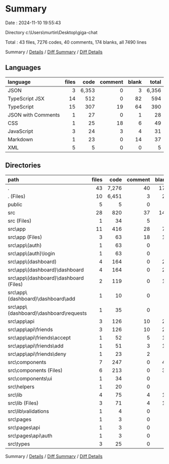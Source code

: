 # Summary

Date : 2024-11-10 19:55:43

Directory c:\\Users\\murtin\\Desktop\\giga-chat

Total : 43 files,  7276 codes, 40 comments, 174 blanks, all 7490 lines

Summary / [Details](details.md) / [Diff Summary](diff.md) / [Diff Details](diff-details.md)

## Languages
| language | files | code | comment | blank | total |
| :--- | ---: | ---: | ---: | ---: | ---: |
| JSON | 3 | 6,353 | 0 | 3 | 6,356 |
| TypeScript JSX | 14 | 512 | 0 | 82 | 594 |
| TypeScript | 15 | 307 | 19 | 64 | 390 |
| JSON with Comments | 1 | 27 | 0 | 1 | 28 |
| CSS | 1 | 25 | 18 | 6 | 49 |
| JavaScript | 3 | 24 | 3 | 4 | 31 |
| Markdown | 1 | 23 | 0 | 14 | 37 |
| XML | 5 | 5 | 0 | 0 | 5 |

## Directories
| path | files | code | comment | blank | total |
| :--- | ---: | ---: | ---: | ---: | ---: |
| . | 43 | 7,276 | 40 | 174 | 7,490 |
| . (Files) | 10 | 6,451 | 3 | 27 | 6,481 |
| public | 5 | 5 | 0 | 0 | 5 |
| src | 28 | 820 | 37 | 147 | 1,004 |
| src (Files) | 1 | 34 | 5 | 9 | 48 |
| src\\app | 11 | 416 | 28 | 73 | 517 |
| src\\app (Files) | 3 | 63 | 18 | 12 | 93 |
| src\\app\\(auth) | 1 | 63 | 0 | 7 | 70 |
| src\\app\\(auth)\\login | 1 | 63 | 0 | 7 | 70 |
| src\\app\\(dashboard) | 4 | 164 | 0 | 25 | 189 |
| src\\app\\(dashboard)\\dashboard | 4 | 164 | 0 | 25 | 189 |
| src\\app\\(dashboard)\\dashboard (Files) | 2 | 119 | 0 | 18 | 137 |
| src\\app\\(dashboard)\\dashboard\\add | 1 | 10 | 0 | 2 | 12 |
| src\\app\\(dashboard)\\dashboard\\requests | 1 | 35 | 0 | 5 | 40 |
| src\\app\\api | 3 | 126 | 10 | 29 | 165 |
| src\\app\\api\\friends | 3 | 126 | 10 | 29 | 165 |
| src\\app\\api\\friends\\accept | 1 | 52 | 5 | 10 | 67 |
| src\\app\\api\\friends\\add | 1 | 51 | 3 | 13 | 67 |
| src\\app\\api\\friends\\deny | 1 | 23 | 2 | 6 | 31 |
| src\\components | 7 | 247 | 0 | 44 | 291 |
| src\\components (Files) | 6 | 213 | 0 | 39 | 252 |
| src\\components\\ui | 1 | 34 | 0 | 5 | 39 |
| src\\helpers | 1 | 20 | 0 | 6 | 26 |
| src\\lib | 4 | 75 | 4 | 12 | 91 |
| src\\lib (Files) | 3 | 71 | 4 | 11 | 86 |
| src\\lib\\validations | 1 | 4 | 0 | 1 | 5 |
| src\\pages | 1 | 3 | 0 | 1 | 4 |
| src\\pages\\api | 1 | 3 | 0 | 1 | 4 |
| src\\pages\\api\\auth | 1 | 3 | 0 | 1 | 4 |
| src\\types | 3 | 25 | 0 | 2 | 27 |

Summary / [Details](details.md) / [Diff Summary](diff.md) / [Diff Details](diff-details.md)